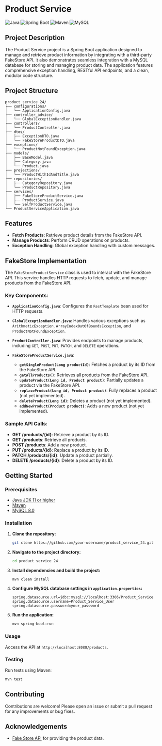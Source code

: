 
# Product Service

![Java](https://img.shields.io/badge/Java-ED8B00?style=for-the-badge&logo=java&logoColor=white)
![Spring Boot](https://img.shields.io/badge/Spring_Boot-6DB33F?style=for-the-badge&logo=spring-boot&logoColor=white)
![Maven](https://img.shields.io/badge/Maven-C71A36?style=for-the-badge&logo=apache-maven&logoColor=white)
![MySQL](https://img.shields.io/badge/MySQL-4479A1?style=for-the-badge&logo=mysql&logoColor=white)

## Project Description

The Product Service project is a Spring Boot application designed to manage and retrieve product information by integrating with a third-party FakeStore API. It also demonstrates seamless integration with a MySQL database for storing and managing product data. The application features comprehensive exception handling, RESTful API endpoints, and a clean, modular code structure.

## Project Structure

```plaintext
product_service_24/
├── configurations/
│   └── ApplicationConfig.java
├── controller_advice/
│   └── GlobalExceptionHandler.java
├── controllers/
│   └── ProductController.java
├── dtos/
│   ├── ExceptionDTO.java
│   └── FakeStoreProductDTO.java
├── exceptions/
│   └── ProductNotFoundException.java
├── models/
│   ├── BaseModel.java
│   ├── Category.java
│   └── Product.java
├── projections/
│   └── ProductWithIdAndTitle.java
├── repositories/
│   ├── CategoryRepository.java
│   └── ProductRepository.java
├── services/
│   ├── FakeStoreProductService.java
│   ├── ProductService.java
│   └── SelfProductService.java
└── ProductServiceApplication.java

```

## Features

- **Fetch Products**: Retrieve product details from the FakeStore API.
- **Manage Products**: Perform CRUD operations on products.
- **Exception Handling**: Global exception handling with custom messages.


## FakeStore Implementation

The `FakeStoreProductService` class is used to interact with the FakeStore API. This service handles HTTP requests to fetch, update, and manage products from the FakeStore API.

### Key Components:

- **`ApplicationConfig.java`**: Configures the `RestTemplate` bean used for HTTP requests.
  
- **`GlobalExceptionHandler.java`**: Handles various exceptions such as `ArithmeticException`, `ArrayIndexOutOfBoundsException`, and `ProductNotFoundException`.

- **`ProductController.java`**: Provides endpoints to manage products, including `GET`, `POST`, `PUT`, `PATCH`, and `DELETE` operations.

- **`FakeStoreProductService.java`**:
  - **`getSingleProduct(Long productId)`**: Fetches a product by its ID from the FakeStore API.
  - **`getAllProducts()`**: Retrieves all products from the FakeStore API.
  - **`updateProduct(Long id, Product product)`**: Partially updates a product via the FakeStore API.
  - **`replaceProduct(Long id, Product product)`**: Fully replaces a product (not yet implemented).
  - **`deleteProduct(Long id)`**: Deletes a product (not yet implemented).
  - **`addNewProduct(Product product)`**: Adds a new product (not yet implemented).


### Sample API Calls:

- **GET /products/{id}**: Retrieve a product by its ID.
- **GET /products**: Retrieve all products.
- **POST /products**: Add a new product.
- **PUT /products/{id}**: Replace a product by its ID.
- **PATCH /products/{id}**: Update a product partially.
- **DELETE /products/{id}**: Delete a product by its ID.

## Getting Started

### Prerequisites

- [Java JDK 11 or higher](https://www.oracle.com/java/technologies/javase-jdk11-downloads.html)
- [Maven](https://maven.apache.org/)
- [MySQL 8.0](https://dev.mysql.com/downloads/mysql/)



### Installation

1. **Clone the repository:**

    ```bash
    git clone https://github.com/your-username/product_service_24.git
    ```

2. **Navigate to the project directory:**

    ```bash
    cd product_service_24
    ```

3. **Install dependencies and build the project:**

    ```bash
    mvn clean install
    ```

4. **Configure MySQL database settings in `application.properties`:**

    ```properties
    spring.datasource.url=jdbc:mysql://localhost:3306/Product_Service
    spring.datasource.username=Product_Service_User
    spring.datasource.password=your_password
    ```

5. **Run the application:**

    ```bash
    mvn spring-boot:run
    ```

### Usage

Access the API at `http://localhost:8080/products`.

### Testing

Run tests using Maven:

```bash
mvn test
 ```

   

## Contributing

Contributions are welcome! Please open an issue or submit a pull request for any improvements or bug fixes.


## Acknowledgements

- [Fake Store API](https://fakestoreapi.com) for providing the product data.
